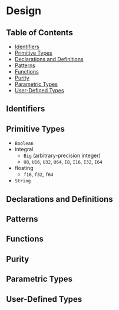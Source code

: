 # Design


## Table of Contents

- [Identifiers](#identifiers)
- [Primitive Types](#primitive-types)
- [Declarations and Definitions](#declarations-and-definitions)
- [Patterns](#patterns)
- [Functions](#functions)
- [Purity](#purity)
- [Parametric Types](#parametric-types)
- [User-Defined Types](#user-defined-types)


## Identifiers


## Primitive Types

- `Boolean`
- integral
    - `Big` (arbitrary-precision integer)
    - `U8`, `U16`, `U32`, `U64`, `I8`, `I16`, `I32`, `I64`
- floating
    - `f16`, `f32`, `f64`
- `String`


## Declarations and Definitions


## Patterns


## Functions


## Purity


## Parametric Types


## User-Defined Types

